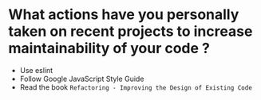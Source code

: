 # What actions have you personally taken on recent projects to increase maintainability of your code ?
 - Use eslint
 - Follow Google JavaScript Style Guide
 - Read the book `Refactoring - Improving the Design of Existing Code`
